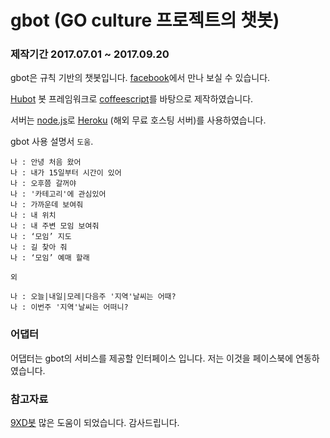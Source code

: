 # gbot (GO culture 프로젝트의 챗봇)
### 제작기간 2017.07.01 ~ 2017.09.20

gbot은 규칙 기반의 챗봇입니다. [facebook][facebook]에서 만나 보실 수 있습니다.

[Hubot][hubot] 봇 프레임워크로 [coffeescript][coffee]를 바탕으로 제작하였습니다.

서버는 [node.js][node.js]로 [Heroku][heroku] (해외 무료 호스팅 서버)를 사용하였습니다.


[heroku]: http://www.heroku.com
[hubot]: http://hubot.github.com
[node.js]: https://nodejs.org/ko/
[facebook]: https://www.facebook.com/messages/t/1504573752914456
[coffee]: http://coffeescript.org/

gbot 사용 설명서 `도움`.

    나 : 안녕 처음 왔어
    나 : 내가 15일부터 시간이 있어
    나 : 오후쯤 갈꺼야
    나 : '카테고리'에 관심있어
    나 : 가까운데 보여줘
    나 : 내 위치
    나 : 내 주변 모임 보여줘
    나 : ‘모임’ 지도
    나 : 길 찾아 줘
    나 : ‘모임’ 예매 할래

    외

    나 : 오늘|내일|모레|다음주 '지역'날씨는 어때?
    나 : 이번주 '지역'날씨는 어떠니?

### 어댑터

어댑터는 gbot의 서비스를 제공할 인터페이스 입니다.
저는 이것을 페이스북에 연동하였습니다.

### 참고자료

[9XD봇][9XD] 많은 도움이 되었습니다. 감사드립니다.

[9XD]: https://github.com/qkraudghgh/9xd-bot
